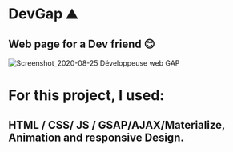 # DevGap ⛰️
## Web page for a Dev friend 😊
![Screenshot_2020-08-25 Développeuse web GAP](https://user-images.githubusercontent.com/55487019/91229714-9acd2600-e72a-11ea-8132-312c38df925d.png)
# For this project, I used:
## HTML / CSS/ JS / GSAP/AJAX/Materialize, Animation and responsive Design.

